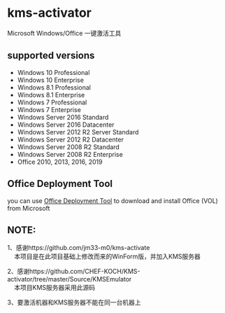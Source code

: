 # kms-activator
Microsoft Windows/Office 一键激活工具

## supported versions
- Windows 10 Professional
- Windows 10 Enterprise
- Windows 8.1 Professional
- Windows 8.1 Enterprise
- Windows 7 Professional
- Windows 7 Enterprise
- Windows Server 2016 Standard
- Windows Server 2016 Datacenter
- Windows Server 2012 R2 Server Standard
- Windows Server 2012 R2 Datacenter
- Windows Server 2008 R2 Standard
- Windows Server 2008 R2 Enterprise
- Office 2010, 2013, 2016, 2019

## Office Deployment Tool
you can use [Office Deployment Tool](https://www.microsoft.com/en-us/download/details.aspx?id=49117) to download and install Office (VOL) from Microsoft

## NOTE:
1、感谢https://github.com/jm33-m0/kms-activate  
&nbsp;&nbsp;&nbsp;&nbsp;本项目是在此项目基础上修改而来的WinForm版，并加入KMS服务器  
   
2、感谢https://github.com/CHEF-KOCH/KMS-activator/tree/master/Source/KMSEmulator  
&nbsp;&nbsp;&nbsp;&nbsp;本项目KMS服务器采用此源码
   
3、要激活机器和KMS服务器不能在同一台机器上
